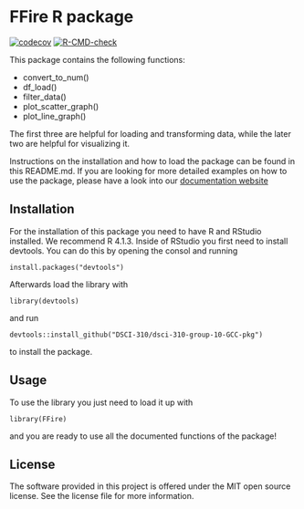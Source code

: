 
<!-- README.md is generated from README.Rmd. Please edit that file -->

# FFire R package

<!-- badges: start -->

[![codecov](https://codecov.io/gh/DSCI-310/dsci-310-group-10-GCC-pkg/branch/main/graph/badge.svg?token=gvCJoMd9mW)](https://codecov.io/gh/DSCI-310/dsci-310-group-10-GCC-pkg)
[![R-CMD-check](https://github.com/DSCI-310/dsci-310-group-10-GCC-pkg/actions/workflows/R-CMD-check.yaml/badge.svg)](https://github.com/DSCI-310/dsci-310-group-10-GCC-pkg/actions/workflows/R-CMD-check.yaml)
<!-- badges: end -->

This package contains the following functions:

  - convert\_to\_num()
  - df\_load()
  - filter\_data()
  - plot\_scatter\_graph()
  - plot\_line\_graph()

The first three are helpful for loading and transforming data, while the
later two are helpful for visualizing it.

Instructions on the installation and how to load the package can be
found in this README.md. If you are looking for more detailed examples
on how to use the package, please have a look into our [documentation
website](https://dsci-310.github.io/dsci-310-group-10-GCC-pkg/index.html)

## Installation

For the installation of this package you need to have R and RStudio
installed. We recommend R 4.1.3. Inside of RStudio you first need to
install devtools. You can do this by opening the consol and running

`install.packages("devtools")`

Afterwards load the library with

`library(devtools)`

and run

`devtools::install_github("DSCI-310/dsci-310-group-10-GCC-pkg")`

to install the package.

## Usage

To use the library you just need to load it up with

`library(FFire)`

and you are ready to use all the documented functions of the package\!

## License

The software provided in this project is offered under the MIT open
source license. See the license file for more information.

